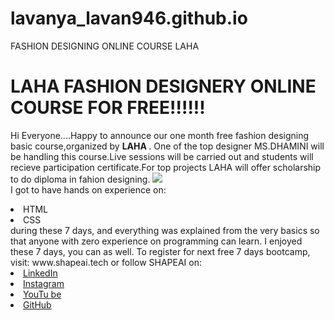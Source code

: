 # lavanya_lavan946.github.io
FASHION DESIGNING ONLINE COURSE LAHA
# LAHA FASHION DESIGNERY ONLINE COURSE FOR FREE!!!!!!
Hi Everyone....Happy to announce our one month free fashion designing basic course,organized by <b> LAHA
</b>.
One of the top designer MS.DHAMINI will be handling this course.Live sessions will be carried out and students will recieve participation certificate.For top projects LAHA will offer scholarship to do diploma in fahion designing.
 <img src="https://github.com/lavan946/lavanya_lavan946.github.io/pull/1#issue-625207114"> </a>
<br>I got to have hands on experience on:
<li>HTML
<li>CSS
<br>during these 7 days, and everything was explained from the very basics so that
anyone with zero experience on programming can learn.
I enjoyed these 7 days, you can as well. To register for next free 7 days bootcamp, visit:
www.shapeai.tech
or follow SHAPEAI on:
<li><a href=
"https://in.linkedin.com/company/shapeai">LinkedIn</a>
<li><a href=
"https://www.instagram.com/shape.ai/?hl=en">Instagram</a>
<li><a
href=
"https://www.youtube.com/channel/UCTUvDLTW9meuDXWcbmISPdA">YouTu
be</a>
<li><a href=
"https://github.com/shapeai">GitHub</a>
